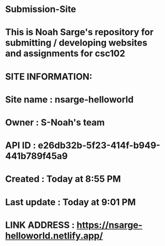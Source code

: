 # Submission-Site

# This is Noah Sarge's repository for submitting / developing websites and assignments for csc102

# SITE INFORMATION:
# Site name : nsarge-helloworld
# Owner : S-Noah's team
# API ID : e26db32b-5f23-414f-b949-441b789f45a9
# Created : Today at 8:55 PM 
# Last update : Today at 9:01 PM

# LINK ADDRESS : https://nsarge-helloworld.netlify.app/
